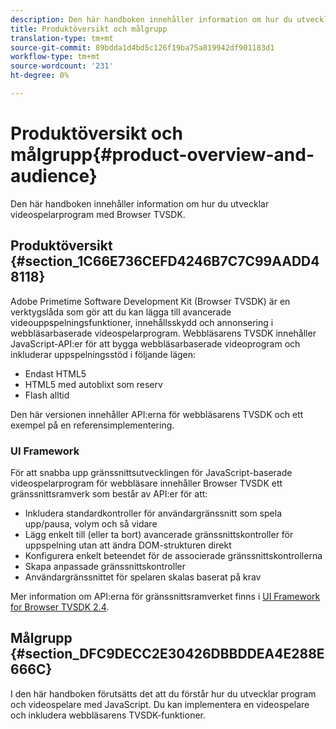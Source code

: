 ```yaml
---
description: Den här handboken innehåller information om hur du utvecklar videospelarprogram med Browser TVSDK.
title: Produktöversikt och målgrupp
translation-type: tm+mt
source-git-commit: 89bdda1d4bd5c126f19ba75a819942df901183d1
workflow-type: tm+mt
source-wordcount: '231'
ht-degree: 0%

---
```



# Produktöversikt och målgrupp{#product-overview-and-audience}

Den här handboken innehåller information om hur du utvecklar videospelarprogram med Browser TVSDK.

## Produktöversikt {#section_1C66E736CEFD4246B7C7C99AADD48118}

Adobe Primetime Software Development Kit (Browser TVSDK) är en verktygslåda som gör att du kan lägga till avancerade videouppspelningsfunktioner, innehållsskydd och annonsering i webbläsarbaserade videospelarprogram. Webbläsarens TVSDK innehåller JavaScript-API:er för att bygga webbläsarbaserade videoprogram och inkluderar uppspelningsstöd i följande lägen:

* Endast HTML5
* HTML5 med autoblixt som reserv
* Flash alltid

Den här versionen innehåller API:erna för webbläsarens TVSDK och ett exempel på en referensimplementering.

### UI Framework

För att snabba upp gränssnittsutvecklingen för JavaScript-baserade videospelarprogram för webbläsare innehåller Browser TVSDK ett gränssnittsramverk som består av API:er för att:

* Inkludera standardkontroller för användargränssnitt som spela upp/pausa, volym och så vidare
* Lägg enkelt till (eller ta bort) avancerade gränssnittskontroller för uppspelning utan att ändra DOM-strukturen direkt
* Konfigurera enkelt beteendet för de associerade gränssnittskontrollerna
* Skapa anpassade gränssnittskontroller
* Användargränssnittet för spelaren skalas baserat på krav

Mer information om API:erna för gränssnittsramverket finns i [UI Framework for Browser TVSDK 2.4](https://help.adobe.com/en_US/primetime/api/psdk/btvsdk-ui-framework/index.html).

## Målgrupp {#section_DFC9DECC2E30426DBBDDEA4E288E666C}

I den här handboken förutsätts det att du förstår hur du utvecklar program och videospelare med JavaScript. Du kan implementera en videospelare och inkludera webbläsarens TVSDK-funktioner.